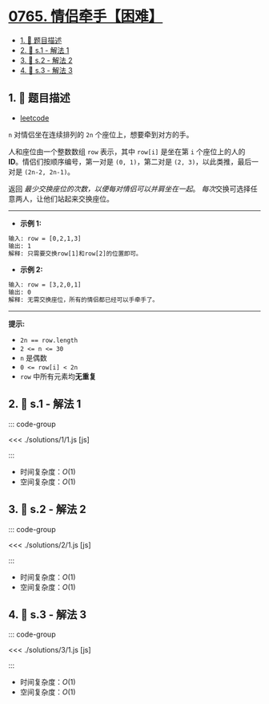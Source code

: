 # [0765. 情侣牵手【困难】](https://github.com/tnotesjs/TNotes.leetcode/tree/main/notes/0765.%20%E6%83%85%E4%BE%A3%E7%89%B5%E6%89%8B%E3%80%90%E5%9B%B0%E9%9A%BE%E3%80%91)

<!-- region:toc -->

- [1. 📝 题目描述](#1--题目描述)
- [2. 🎯 s.1 - 解法 1](#2--s1---解法-1)
- [3. 🎯 s.2 - 解法 2](#3--s2---解法-2)
- [4. 🎯 s.3 - 解法 3](#4--s3---解法-3)

<!-- endregion:toc -->

## 1. 📝 题目描述

- [leetcode](https://leetcode.cn/problems/couples-holding-hands/)

`n` 对情侣坐在连续排列的 `2n` 个座位上，想要牵到对方的手。

人和座位由一个整数数组 `row` 表示，其中 `row[i]` 是坐在第 `i` 个座位上的人的 **ID**。情侣们按顺序编号，第一对是 `(0, 1)`，第二对是 `(2, 3)`，以此类推，最后一对是 `(2n-2, 2n-1)`。

返回 _最少交换座位的次数，以便每对情侣可以并肩坐在一起_。 *每次*交换可选择任意两人，让他们站起来交换座位。

---

- **示例 1:**

```txt
输入: row = [0,2,1,3]
输出: 1
解释: 只需要交换row[1]和row[2]的位置即可。
```

- **示例 2:**

```txt
输入: row = [3,2,0,1]
输出: 0
解释: 无需交换座位，所有的情侣都已经可以手牵手了。
```

---

**提示:**

- `2n == row.length`
- `2 <= n <= 30`
- `n` 是偶数
- `0 <= row[i] < 2n`
- `row` 中所有元素均**无重复**

## 2. 🎯 s.1 - 解法 1

::: code-group

<<< ./solutions/1/1.js [js]

:::

- 时间复杂度：$O(1)$
- 空间复杂度：$O(1)$

## 3. 🎯 s.2 - 解法 2

::: code-group

<<< ./solutions/2/1.js [js]

:::

- 时间复杂度：$O(1)$
- 空间复杂度：$O(1)$

## 4. 🎯 s.3 - 解法 3

::: code-group

<<< ./solutions/3/1.js [js]

:::

- 时间复杂度：$O(1)$
- 空间复杂度：$O(1)$
